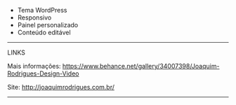 - Tema WordPress 
- Responsivo 
- Painel personalizado 
- Conteúdo editável


--------------------------------------------------------------------------------------------------
LINKS

Mais informações: https://www.behance.net/gallery/34007398/Joaquim-Rodrigues-Design-Video

Site: http://joaquimrodrigues.com.br/


--------------------------------------------------------------------------------------------------